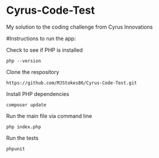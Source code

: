 # Cyrus-Code-Test


My solution to the coding challenge from Cyrus Innovations

#Instructions to run the app:

Check to see if PHP is installed

	php --version

Clone the respository

	https://github.com/MJStokes86/Cyrus-Code-Test.git

Install PHP dependencies

	composer update

Run the main file via command line

	php index.php

Run the tests

	phpunit